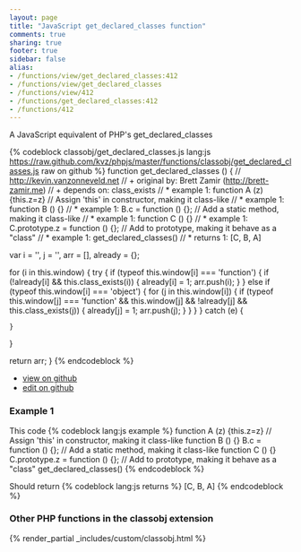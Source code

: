 ```yaml
---
layout: page
title: "JavaScript get_declared_classes function"
comments: true
sharing: true
footer: true
sidebar: false
alias:
- /functions/view/get_declared_classes:412
- /functions/view/get_declared_classes
- /functions/view/412
- /functions/get_declared_classes:412
- /functions/412
---
```

<!-- Generated by Rakefile:build -->
A JavaScript equivalent of PHP's get_declared_classes

{% codeblock classobj/get_declared_classes.js lang:js https://raw.github.com/kvz/phpjs/master/functions/classobj/get_declared_classes.js raw on github %}
function get_declared_classes () {
  // http://kevin.vanzonneveld.net
  // +   original by: Brett Zamir (http://brett-zamir.me)
  // +    depends on: class_exists
  // *     example 1: function A (z) {this.z=z} // Assign 'this' in constructor, making it class-like
  // *     example 1: function B () {}
  // *     example 1: B.c = function () {}; // Add a static method, making it class-like
  // *     example 1: function C () {}
  // *     example 1: C.prototype.z = function () {}; // Add to prototype, making it behave as a "class"
  // *     example 1: get_declared_classes()
  // *     returns 1: [C, B, A]

  var i = '',
    j = '',
    arr = [],
    already = {};

  for (i in this.window) {
    try {
      if (typeof this.window[i] === 'function') {
        if (!already[i] && this.class_exists(i)) {
          already[i] = 1;
          arr.push(i);
        }
      } else if (typeof this.window[i] === 'object') {
        for (j in this.window[i]) {
          if (typeof this.window[j] === 'function' && this.window[j] && !already[j] && this.class_exists(j)) {
            already[j] = 1;
            arr.push(j);
          }
        }
      }
    } catch (e) {

    }
  }

  return arr;
}
{% endcodeblock %}

 - [view on github](https://github.com/kvz/phpjs/blob/master/functions/classobj/get_declared_classes.js)
 - [edit on github](https://github.com/kvz/phpjs/edit/master/functions/classobj/get_declared_classes.js)

### Example 1
This code
{% codeblock lang:js example %}
function A (z) {this.z=z} // Assign 'this' in constructor, making it class-like
function B () {}
B.c = function () {}; // Add a static method, making it class-like
function C () {}
C.prototype.z = function () {}; // Add to prototype, making it behave as a "class"
get_declared_classes()
{% endcodeblock %}

Should return
{% codeblock lang:js returns %}
[C, B, A]
{% endcodeblock %}


### Other PHP functions in the classobj extension
{% render_partial _includes/custom/classobj.html %}
